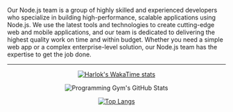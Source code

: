 Our Node.js team is a group of highly skilled and experienced developers who specialize in building high-performance, scalable applications using Node.js. We use the latest tools and technologies to create cutting-edge web and mobile applications, and our team is dedicated to delivering the highest quality work on time and within budget. Whether you need a simple web app or a complex enterprise-level solution, our Node.js team has the expertise to get the job done.
<hr/>

<div class="stats" align="center">

[![Harlok's WakaTime stats](https://github-readme-stats.vercel.app/api/wakatime?username=nodeteamdev)](https://github.com/anuraghazra/github-readme-stats)

![Programming Gym's GitHub Stats](https://github-readme-stats.vercel.app/api?username=nodeteamdev&hide=stars&count_private=true&show_icons=true&theme=algolia&border_radius=20) 

[![Top Langs](https://github-readme-stats.vercel.app/api/top-langs/?username=nodeteamdev&layout=compact&show_icons=true&theme=algolia&border_radius=20)](https://github.com/anuraghazra/github-readme-stats)

</div>

